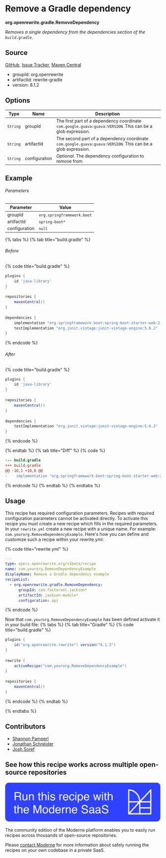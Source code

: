 # Remove a Gradle dependency

**org.openrewrite.gradle.RemoveDependency**

_Removes a single dependency from the dependencies section of the `build.gradle`._

## Source

[GitHub](https://github.com/openrewrite/rewrite/blob/main/rewrite-gradle/src/main/java/org/openrewrite/gradle/RemoveDependency.java), [Issue Tracker](https://github.com/openrewrite/rewrite/issues), [Maven Central](https://central.sonatype.com/artifact/org.openrewrite/rewrite-gradle/8.1.2/jar)

* groupId: org.openrewrite
* artifactId: rewrite-gradle
* version: 8.1.2

## Options

| Type | Name | Description |
| -- | -- | -- |
| `String` | groupId | The first part of a dependency coordinate `com.google.guava:guava:VERSION`. This can be a glob expression. |
| `String` | artifactId | The second part of a dependency coordinate `com.google.guava:guava:VERSION`. This can be a glob expression. |
| `String` | configuration | *Optional*. The dependency configuration to remove from. |

## Example

###### Parameters
| Parameter | Value |
| -- | -- |
|groupId|`org.springframework.boot`|
|artifactId|`spring-boot*`|
|configuration|`null`|


{% tabs %}
{% tab title="build.gradle" %}

###### Before
{% code title="build.gradle" %}
```groovy
plugins {
    id 'java-library'
}

repositories {
    mavenCentral()
}

dependencies {
    implementation "org.springframework.boot:spring-boot-starter-web:2.7.0"
    testImplementation "org.junit.vintage:junit-vintage-engine:5.6.2"
}
```
{% endcode %}

###### After
{% code title="build.gradle" %}
```groovy
plugins {
    id 'java-library'
}

repositories {
    mavenCentral()
}

dependencies {
    testImplementation "org.junit.vintage:junit-vintage-engine:5.6.2"
}
```
{% endcode %}

{% endtab %}
{% tab title="Diff" %}
{% code %}
```diff
--- build.gradle
+++ build.gradle
@@ -10,1 +10,0 @@
-    implementation "org.springframework.boot:spring-boot-starter-web:2.7.0"
```
{% endcode %}
{% endtab %}
{% endtabs %}


## Usage

This recipe has required configuration parameters. Recipes with required configuration parameters cannot be activated directly. To activate this recipe you must create a new recipe which fills in the required parameters. In your `rewrite.yml` create a new recipe with a unique name. For example: `com.yourorg.RemoveDependencyExample`.
Here's how you can define and customize such a recipe within your rewrite.yml:

{% code title="rewrite.yml" %}
```yaml
---
type: specs.openrewrite.org/v1beta/recipe
name: com.yourorg.RemoveDependencyExample
displayName: Remove a Gradle dependency example
recipeList:
  - org.openrewrite.gradle.RemoveDependency:
      groupId: com.fasterxml.jackson*
      artifactId: jackson-module*
      configuration: api
```
{% endcode %}

Now that `com.yourorg.RemoveDependencyExample` has been defined activate it in your build file:
{% tabs %}
{% tab title="Gradle" %}
{% code title="build.gradle" %}
```groovy
plugins {
    id("org.openrewrite.rewrite") version("6.1.3")
}

rewrite {
    activeRecipe("com.yourorg.RemoveDependencyExample")
}

repositories {
    mavenCentral()
}
```
{% endcode %}
{% endtab %}

{% endtabs %}

## Contributors
* [Shannon Pamperl](shanman190@gmail.com)
* [Jonathan Schnéider](jkschneider@gmail.com)
* [Josh Soref](2119212+jsoref@users.noreply.github.com)


## See how this recipe works across multiple open-source repositories

[![Moderne Link Image](/.gitbook/assets/ModerneRecipeButton.png)](https://public.moderne.io/recipes/org.openrewrite.gradle.RemoveDependency)

The community edition of the Moderne platform enables you to easily run recipes across thousands of open-source repositories.

Please [contact Moderne](https://moderne.io/product) for more information about safely running the recipes on your own codebase in a private SaaS.
